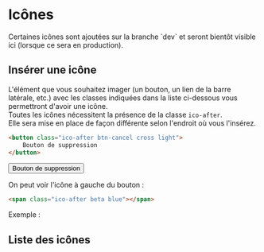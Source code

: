 # Icônes

<div class="warning ico-after">
    <p>
        Certaines icônes sont ajoutées sur la branche `dev` et seront bientôt visible ici (lorsque ce sera en production).
    </p>
</div>


## Insérer une icône

L'élément que vous souhaitez imager (un bouton, un lien de la barre latérale, etc.) avec les classes indiquées dans la liste ci-dessous vous permettront d'avoir une icône.  
Toutes les icônes nécessitent la présence de la classe `ico-after`.  
Elle sera mise en place de façon différente selon l'endroit où vous l'insérez.

```html
<button class="ico-after btn-cancel cross light">
    Bouton de suppression
</button>
```

<button class="ico-after btn-cancel cross light">
    Bouton de suppression
</button>

On peut voir l'icône à gauche du bouton :

```html
<span class="ico-after beta blue"></span>
```

Exemple : <span class="ico-after beta blue"></span>


## Liste des icônes